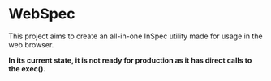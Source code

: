 # WebSpec

This project aims to create an all-in-one InSpec utility made for usage in the web browser.

**In its current state, it is not ready for production as it has direct calls to the exec().**